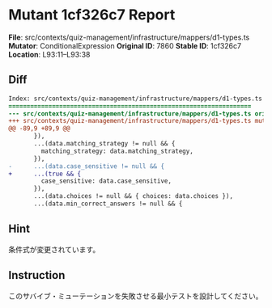 # Mutant 1cf326c7 Report

**File**: src/contexts/quiz-management/infrastructure/mappers/d1-types.ts
**Mutator**: ConditionalExpression
**Original ID**: 7860
**Stable ID**: 1cf326c7
**Location**: L93:11–L93:38

## Diff

```diff
Index: src/contexts/quiz-management/infrastructure/mappers/d1-types.ts
===================================================================
--- src/contexts/quiz-management/infrastructure/mappers/d1-types.ts	original
+++ src/contexts/quiz-management/infrastructure/mappers/d1-types.ts	mutated #7860
@@ -89,9 +89,9 @@
       }),
       ...(data.matching_strategy != null && {
         matching_strategy: data.matching_strategy,
       }),
-      ...(data.case_sensitive != null && {
+      ...(true && {
         case_sensitive: data.case_sensitive,
       }),
       ...(data.choices != null && { choices: data.choices }),
       ...(data.min_correct_answers != null && {
```

## Hint

条件式が変更されています。

## Instruction

このサバイブ・ミューテーションを失敗させる最小テストを設計してください。
